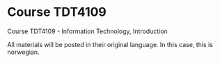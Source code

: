 # Course TDT4109

Course TDT4109 - Information Technology, Introduction

All materials will be posted in their original language. In this case, this is norwegian.
